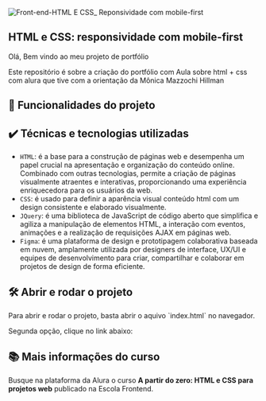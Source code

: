 ![Front-end-HTML E CSS_ Reponsividade com mobile-first](https://github.com/arthur10vieira/alurabooks-aula01/assets/81601685/908dfb86-0dea-4ebb-946f-e8e4726b54f7)

## HTML e CSS: responsividade com mobile-first

<p>Olá, Bem vindo ao meu projeto de portfólio</p>
<p>Este repositório é sobre a criação do portfólio com Aula sobre html + css com alura que tive com a orientação da Mônica Mazzochi Hillman</p>

## 🔨 Funcionalidades do projeto

## ✔️ Técnicas e tecnologias utilizadas

- `HTML`: é a base para a construção de páginas web e desempenha um papel crucial na apresentação e organização do conteúdo online. Combinado com outras tecnologias, permite a criação de páginas visualmente atraentes e interativas, proporcionando uma experiência enriquecedora para os usuários da web.
- `CSS`: é usado para definir a aparência visual conteúdo html com um design consistente e elaborado visualmente.
- `JQuery`: é uma biblioteca de JavaScript de código aberto que simplifica e agiliza a manipulação de elementos HTML, a interação com eventos, animações e a realização de requisições AJAX em páginas web.
- `Figma`: é uma plataforma de design e prototipagem colaborativa baseada em nuvem, amplamente utilizada por designers de interface, UX/UI e equipes de desenvolvimento para criar, compartilhar e colaborar em projetos de design de forma eficiente.

## 🛠️ Abrir e rodar o projeto

<p>Para abrir e rodar o projeto, basta abrir o aquivo `index.html` no navegador.</p>
<p>Segunda opção, clique no link abaixo:</p>

## 📚 Mais informações do curso

Busque na plataforma da Alura o curso **A partir do zero: HTML e CSS para projetos web** publicado na Escola Frontend.
